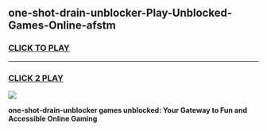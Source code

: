 
## one-shot-drain-unblocker-Play-Unblocked-Games-Online-afstm
<h3>
<a href="https://premium76.site?title=one-shot-drain-unblocker&ref=25A">CLICK TO PLAY</a></h3>
<hr>

<h3>
<a href="https://premium76.site?title=one-shot-drain-unblocker&ref=25A">CLICK 2 PLAY</a>
  
</h3>

<a href="https://premium76.site?title=one-shot-drain-unblocker&ref=25A"><img src="https://clearcache.store/games.png"></a>


**one-shot-drain-unblocker games unblocked: Your Gateway to Fun and Accessible Online Gaming**
